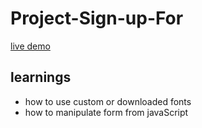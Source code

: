 # Project-Sign-up-For
[live demo](https://krishnasinghmahar.github.io/Project-Sign-up-Form/)

## learnings 
- how to use custom or downloaded fonts
- how to manipulate form from javaScript
